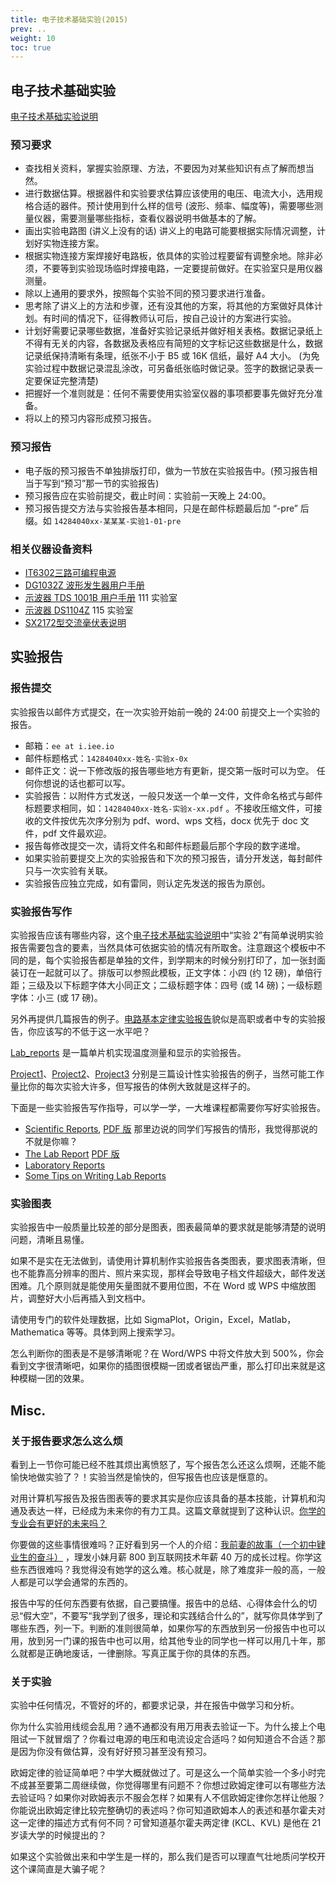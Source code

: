 ```yaml
---
title: 电子技术基础实验(2015)
prev: ..
weight: 10
toc: true
---
```


## 电子技术基础实验

[电子技术基础实验说明](/tmp/labreport.pdf)

### 预习要求

*   查找相关资料，掌握实验原理、方法，不要因为对某些知识有点了解而想当然。
*   进行数据估算。根据器件和实验要求估算应该使用的电压、电流大小，选用规格合适的器件。预计使用到什么样的信号 (波形、频率、幅度等)，需要哪些测量仪器，需要测量哪些指标，查看仪器说明书做基本的了解。
*   画出实验电路图 (讲义上没有的话) 讲义上的电路可能要根据实际情况调整，计划好实物连接方案。
*   根据实物连接方案焊接好电路板，依具体的实验过程要留有调整余地。除非必须，不要等到实验现场临时焊接电路，一定要提前做好。在实验室只是用仪器测量。
*   除以上通用的要求外，按照每个实验不同的预习要求进行准备。
*   思考除了讲义上的方法和步骤，还有没其他的方案，将其他的方案做好具体计划。有时间的情况下，征得教师认可后，按自己设计的方案进行实验。
*   计划好需要记录哪些数据，准备好实验记录纸并做好相关表格。数据记录纸上不得有无关的内容，各数据及表格应有简短的文字标记这些数据是什么，数据记录纸保持清晰有条理，纸张不小于 B5 或 16K 信纸，最好 A4 大小。 (为免实验过程中数据记录混乱涂改，可另备纸张临时做记录。签字的数据记录表一定要保证完整清楚)
*   把握好一个准则就是：任何不需要使用实验室仪器的事项都要事先做好充分准备。
*   将以上的预习内容形成预习报告。

### 预习报告

*   电子版的预习报告不单独排版打印，做为一节放在实验报告中。(预习报告相当于写到“预习”那一节的实验报告)
*   预习报告应在实验前提交，截止时间：实验前一天晚上 24:00。
*   预习报告提交方法与实验报告基本相同，只是在邮件标题最后加 “-pre” 后缀。如 `14284040xx-某某某-实验1-01-pre`

### 相关仪器设备资料

*   [IT6302三路可编程电源](/tmp/IT6302.pdf)
*   [DG1032Z 波形发生器用户手册](/tmp/DG1000Z_UserGuide_CN.pdf)
*   [示波器 TDS 1001B 用户手册](/tmp/TDS-1001B.pdf) 111 实验室
*   [示波器 DS1104Z](/tmp/DS1000Z_UserGuide_CN.pdf) 115 实验室
*   [SX2172型交流毫伏表说明](http://t.cn/RUA2sl2)

## 实验报告

### 报告提交

实验报告以邮件方式提交，在一次实验开始前一晚的 24:00 前提交上一个实验的报告。

*   邮箱：`ee at i.iee.io`
*   邮件标题格式：`14284040xx-姓名-实验x-0x`
*   邮件正文：说一下修改版的报告哪些地方有更新，提交第一版时可以为空。
    任何你想说的话也都可以写。
*   实验报告：以附件方式发送，一般只发送一个单一文件，文件命名格式与邮件标题要求相同，如：`14284040xx-姓名-实验x-xx.pdf` 。不接收压缩文件，可接收的文件按优先次序分别为 pdf、word、wps 文档，docx 优先于 doc 文件，pdf 文件最欢迎。
*   报告每修改提交一次，请将文件名和邮件标题最后那个字段的数字递增。
*   如果实验前要提交上次的实验报告和下次的预习报告，请分开发送，每封邮件只与一次实验有关联。
*   实验报告应独立完成，如有雷同，则认定先发送的报告为原创。

### 实验报告写作

实验报告应该有哪些内容，这个[电子技术基础实验说明](/tmp/labreport.pdf)中“实验 2”有简单说明实验报告需要包含的要素，当然具体可依据实验的情况有所取舍。注意跟这个模板中不同的是，每个实验报告都是单独的文件，到学期末的时候分别打印了，加一张封面装订在一起就可以了。排版可以参照此模板，正文字体：小四 (约 12 磅)，单倍行距；三级及以下标题字体大小同正文；二级标题字体：四号 (或 14 磅)；一级标题字体：小三 (或 17 磅)。

另外再提供几篇报告的例子。[电路基本定律实验报告](/tmp/circuitreport.pdf)貌似是高职或者中专的实验报告，你应该写的不低于这一水平吧？

[Lab_reports](http://writing.engr.psu.edu/workbooks/labreport.html) 是一篇单片机实现温度测量和显示的实验报告。

[Project1](/tmp/project1.pdf)、[Project2](/tmp/project2.pdf)、[Project3](/tmp/project3.pdf) 分别是三篇设计性实验报告的例子，当然可能工作量比你的每次实验大许多，但写报告的体例大致就是这样子的。

下面是一些实验报告写作指导，可以学一学，一大堆课程都需要你写好实验报告。

*   [Scientific Reports](http://writingcenter.unc.edu/handouts/scientific-reports/), [PDF 版](/tmp/Scientific-Reports-The-Writing-Center.pdf) 那里边说的同学们写报告的情形，我觉得那说的不就是你嘛？
*   [The Lab Report](http://www.writing.utoronto.ca/advice/specific-types-of-writing/lab-report) [PDF 版](/tmp/lab-report.pdf)
*   [Laboratory Reports](http://writing.engr.psu.edu/workbooks/laboratory.html)
*   [Some Tips on Writing Lab Reports](http://www.chem.ucla.edu/~gchemlab/labnotebook_web.htm)

### 实验图表

实验报告中一般质量比较差的部分是图表，图表最简单的要求就是能够清楚的说明问题，清晰且易懂。

如果不是实在无法做到，请使用计算机制作实验报告各类图表，要求图表清晰，但也不能靠高分辨率的图片、照片来实现，那样会导致电子档文件超级大，邮件发送困难。几个原则就是能使用矢量图就不要用位图，不在 Word 或 WPS 中缩放图片，调整好大小后再插入到文档中。

请使用专门的软件处理数据，比如 SigmaPlot，Origin，Excel，Matlab， Mathematica 等等。具体到网上搜索学习。

怎么判断你的图表是不是够清晰呢？在 Word/WPS 中将文件放大到 500%，你会看到文字很清晰吧，如果你的插图很模糊一团或者锯齿严重，那么打印出来就是这种模糊一团的效果。

## Misc.

### 关于报告要求怎么这么烦

看到上一节你可能已经不胜其烦出离愤怒了，写个报告怎么还这么烦啊，还能不能愉快地做实验了？！实验当然是愉快的，但写报告也应该是惬意的。

对用计算机写报告及报告图表等的要求其实是你应该具备的基本技能，计算机和沟通及表达一样，已经成为未来你的有力工具。这篇文章就提到了这种认识。[你学的专业会有更好的未来吗？](http://t.cn/RyRfyuK)

你要做的这些事情很难吗？正好看到另一个人的介绍：[我前妻的故事（一个初中肄业生的奋斗）](http://ourcoders.com/thread/show/6934/) ，理发小妹月薪 800 到互联网技术年薪 40 万的成长过程。你学这些东西很难吗？我觉得没有她学的这么难。核心就是，除了难度非一般的高，一般人都是可以学会通常的东西的。

报告中写的任何东西要有依据，自己要搞懂。报告中的总结、心得体会什么的切忌“假大空”，不要写“我学到了很多，理论和实践结合什么的”，就写你具体学到了哪些东西，列一下。判断的准则很简单，如果你写的东西放到另一份报告中也可以用，放到另一门课的报告中也可以用，给其他专业的同学也一样可以用几十年，那么就都是正确地废话，一律删除。写真正属于你的具体的东西。

### 关于实验

实验中任何情况，不管好的坏的，都要求记录，并在报告中做学习和分析。

你为什么实验用线缆会乱用？通不通都没有用万用表去验证一下。为什么接上个电阻试一下就冒烟了？你看过电源的电压和电流设定合适吗？如何知道合不合适？那是因为你没有做估算，没有好好预习甚至没有预习。

欧姆定律的验证简单吧？中学大概就做过了。可是这么一个简单实验一个多小时完不成甚至要第二周继续做，你觉得哪里有问题不？你想过欧姆定律可以有哪些方法去验证吗？如果你对欧姆表示不服会怎样？如果有人不信欧姆定律你怎样让他服？你能说出欧姆定律比较完整确切的表述吗？你可知道欧姆本人的表述和基尔霍夫对这一定律的描述方式有何不同？可曾知道基尔霍夫两定律 (KCL、KVL) 是他在 21 岁读大学的时候提出的？

如果这个实验做出来和中学生是一样的，那么我们是否可以理直气壮地质问学校开这个课简直是大骗子呢？
